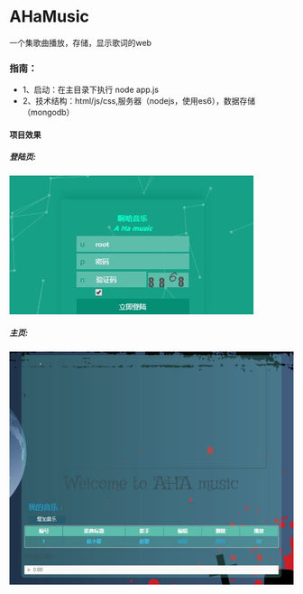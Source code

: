 # AHaMusic
一个集歌曲播放，存储，显示歌词的web
### 指南：
+ 1、启动：在主目录下执行  node app.js
+ 2、技术结构：html/js/css,服务器（nodejs，使用es6），数据存储（mongodb）

#### 项目效果
##### 登陆页:
![image](login.jpg)
##### 主页:
![image](index.jpg)
